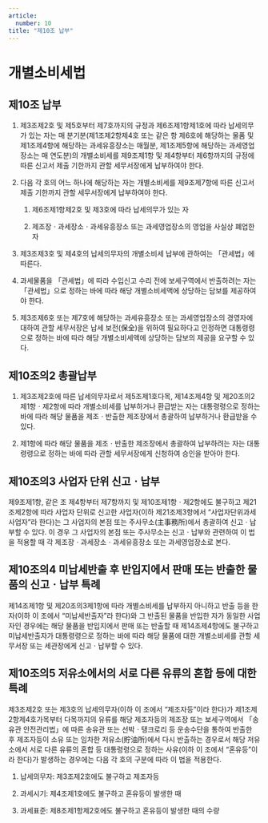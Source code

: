```yaml
---
article:
  number: 10
title: "제10조 납부"
---
```

# 개별소비세법

## 제10조 납부

1. 제3조제2호 및 제5호부터 제7호까지의 규정과 제6조제1항제1호에 따라 납세의무가 있는 자는 매 분기분(제1조제2항제4호 또는 같은 항 제6호에 해당하는 물품 및 제1조제4항에 해당하는 과세유흥장소는 매월분, 제1조제5항에 해당하는 과세영업장소는 매 연도분)의 개별소비세를 제9조제1항 및 제4항부터 제6항까지의 규정에 따른 신고서 제출 기한까지 관할 세무서장에게 납부하여야 한다.

2. 다음 각 호의 어느 하나에 해당하는 자는 개별소비세를 제9조제7항에 따른 신고서 제출 기한까지 관할 세무서장에게 납부하여야 한다.

    1. 제6조제1항제2호 및 제3호에 따라 납세의무가 있는 자

    2. 제조장ㆍ과세장소ㆍ과세유흥장소 또는 과세영업장소의 영업을 사실상 폐업한 자

3. 제3조제3호 및 제4호의 납세의무자의 개별소비세 납부에 관하여는 「관세법」에 따른다.

4. 과세물품을 「관세법」에 따라 수입신고 수리 전에 보세구역에서 반출하려는 자는 「관세법」으로 정하는 바에 따라 해당 개별소비세액에 상당하는 담보를 제공하여야 한다.

5. 제3조제6호 또는 제7호에 해당하는 과세유흥장소 또는 과세영업장소의 경영자에 대하여 관할 세무서장은 납세 보전(保全)을 위하여 필요하다고 인정하면 대통령령으로 정하는 바에 따라 해당 개별소비세액에 상당하는 담보의 제공을 요구할 수 있다.

## 제10조의2 총괄납부

1. 제3조제2호에 따른 납세의무자로서 제5조제1호다목, 제14조제4항 및 제20조의2제1항ㆍ제2항에 따라 개별소비세를 납부하거나 환급받는 자는 대통령령으로 정하는 바에 따라 해당 물품을 제조ㆍ반출한 제조장에서 총괄하여 납부하거나 환급받을 수 있다.

2. 제1항에 따라 해당 물품을 제조ㆍ반출한 제조장에서 총괄하여 납부하려는 자는 대통령령으로 정하는 바에 따라 관할 세무서장에게 신청하여 승인을 받아야 한다.

## 제10조의3 사업자 단위 신고ㆍ납부

제9조제1항, 같은 조 제4항부터 제7항까지 및 제10조제1항ㆍ제2항에도 불구하고 제21조제2항에 따라 사업자 단위로 신고한 사업자(이하 제21조제3항에서 “사업자단위과세사업자”라 한다)는 그 사업자의 본점 또는 주사무소(主事務所)에서 총괄하여 신고ㆍ납부할 수 있다. 이 경우 그 사업자의 본점 또는 주사무소는 신고ㆍ납부와 관련하여 이 법을 적용할 때 각 제조장ㆍ과세장소ㆍ과세유흥장소 또는 과세영업장소로 본다.

## 제10조의4 미납세반출 후 반입지에서 판매 또는 반출한 물품의 신고ㆍ납부 특례

제14조제1항 및 제20조의3제1항에 따라 개별소비세를 납부하지 아니하고 반출 등을 한 자(이하 이 조에서 “미납세반출자”라 한다)와 그 반출된 물품을 반입한 자가 동일한 사업자인 경우에는 해당 물품을 반입지에서 판매 또는 반출할 때 제14조제4항에도 불구하고 미납세반출자가 대통령령으로 정하는 바에 따라 해당 물품에 대한 개별소비세를 관할 세무서장 또는 세관장에게 신고ㆍ납부할 수 있다.

## 제10조의5 저유소에서의 서로 다른 유류의 혼합 등에 대한 특례

제3조제2호 또는 제3호의 납세의무자(이하 이 조에서 “제조자등”이라 한다)가 제1조제2항제4호가목부터 다목까지의 유류를 해당 제조자등의 제조장 또는 보세구역에서 「송유관 안전관리법」에 따른 송유관 또는 선박ㆍ탱크로리 등 운송수단을 통하여 반출한 후 제조자등이 소유 또는 임차한 저유소(貯油所)에서 다시 반출하는 경우로서 해당 저유소에서 서로 다른 유류의 혼합 등 대통령령으로 정하는 사유(이하 이 조에서 “혼유등”이라 한다)가 발생하는 경우에는 다음 각 호의 구분에 따라 이 법을 적용한다.

1. 납세의무자: 제3조제2호에도 불구하고 제조자등

2. 과세시기: 제4조제1호에도 불구하고 혼유등이 발생한 때

3. 과세표준: 제8조제1항제2호에도 불구하고 혼유등이 발생한 때의 수량
